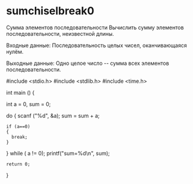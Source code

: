 # sumchiselbreak0

Сумма элементов последовательности 
Вычислить сумму элементов последовательности, неизвестной длины.

Входные данные:
Последовательность целых чисел, оканчивающаяся нулём.

Выходные данные: 
Одно целое число -- сумма всех элементов последовательности.


#include <stdio.h>
#include <stdlib.h>
#include <time.h>

int main () {

  int a = 0, sum = 0;

  do
  {
    scanf ("%d", &a);
    sum = sum + a;
    
    if (a==0)
    {
      break;
    }
    
  } while ( a != 0);
  printf("sum=%d\n", sum);

    return 0;
}

